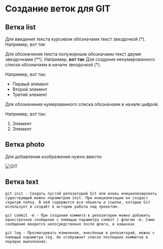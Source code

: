 # Создание веток для GIT

##  Ветка list
 Для введения текста курсивом обозначаем текст звездочкой (*).
 Например, *вот так*
 
 Для обозначения текста полужирным обозначаем текст двумя звездочками (**).
 Например, **вот так**
 Для создания ненумерованного списка обозначаем в начале звездочкой (*). 
 
 Например, вот так:
 
 * Первый элемент
 * Второй элемент 
 * Третий элемент
 
 Для обозначения нумерованного списка обозначаем в начале цифрой.

 Например, вот так: 

 1. Элемент
 2. Элемент
## Ветка photo

Для добавления изображения нужно ввести:

![GIT](git.jpg)
## Ветка text 

~~~
git init - Cоздать пустой репозиторий Git или вновь инициализировать существующий можно параметром init. При инициализации он создаст скрытую папку. В ней содержатся все объекты и ссылки, которые Git использует и создаёт в истории работы над проектом.
~~~
~~~
git commit -m - При создании коммита в репозитории можно добавить однострочное сообщение с помощью параметра commit с флагом -m. Само сообщение вводится непосредственно после флага, в кавычках
~~~
~~~
git log - Просматривать изменения, внесённые в репозиторий, можно с помощью параметра log. Он отображает список последних коммитов в порядке выполнения.
~~~
